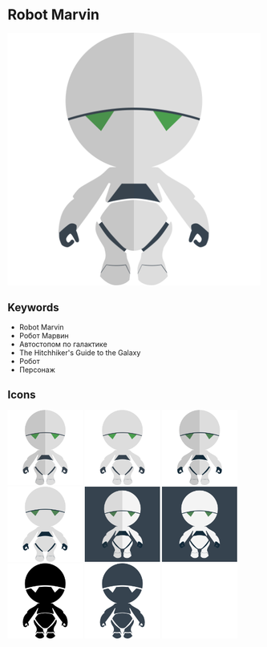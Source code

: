 # Robot Marvin

![Featured image](featured-image.svg)

## Keywords

- Robot Marvin
- Робот Марвин
- Автостопом по галактике
- The Hitchhiker's Guide to the Galaxy
- Робот
- Персонаж

## Icons

<img src="img/fiction_robot__marvin_01.svg" width="150" height="150"> <img src="img/fiction_robot__marvin_02.svg" width="150" height="150"> <img src="img/fiction_robot__marvin_03.svg" width="150" height="150"> <img src="img/fiction_robot__marvin_04.svg" width="150" height="150">
<img src="img/fiction_robot__marvin_05.svg" width="150" height="150"> <img src="img/fiction_robot__marvin_06.svg" width="150" height="150"> <img src="img/fiction_robot__marvin_black.svg" width="150" height="150"> <img src="img/fiction_robot__marvin_gray.svg" width="150" height="150"> <img src="img/fiction_robot__marvin_white.svg" width="150" height="150">

